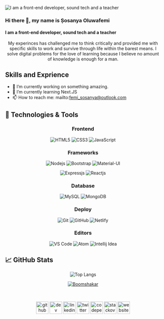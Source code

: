 ![I am a front-end developer, sound tech and a teacher](https://github.com/boomshakar/oluwafemishow/blob/master/infohead.gif)

  ### Hi there 👋, my name is Ṣosanya Oluwafemi
  #### I am a front-end developer, sound tech and a teacher
  
<div align="center">
  My experinces has challenged me to think critically and provided me with specific skills to work and survive through life within the barest means. I solve digital problems for the love of learning because I believe no amount of knowledge is enough for a man.
</div>

  ## Skills and Exprience

  - 🔭 I’m currently working on something amazing. 
  - 🌱 I’m currently learning Next.JS 
  - 📫 How to reach me: mailto:femi_sosanya@outlook.com 


  ## 🔧 Technologies & Tools
<div align="center">

  ### Frontend

  ![HTML5](https://img.shields.io/badge/-Html5-E34F26?logo=html5&logoColor=white&style=for-the-badge)
  ![CSS3](https://img.shields.io/badge/-Css3-1572B6?logo=css3&logoColor=white&style=for-the-badge)
  ![JavaScript](https://img.shields.io/badge/-Javascript-F7DF1E?logo=javascript&logoColor=black&style=for-the-badge)

  ### Frameworks

  ![Nodejs](https://img.shields.io/badge/-Nodejs-339933?style=for-the-badge&logo=Node.js)
  ![Bootstrap](https://img.shields.io/badge/-Bootstrap-7952B3?logo=bootstrap&logoColor=white&style=for-the-badge)
  ![Material-UI](https://img.shields.io/badge/-MaterialUI-0081CB?logo=MaterialUI&logoColor=white&style=for-the-badge)
  
  ![Expressjs](https://img.shields.io/badge/-Expressjs-000000?style=for-the-badge&logo=express)
  ![Reactjs](https://img.shields.io/badge/-Reactjs-61DAFB?logoColor=white&style=for-the-badge&logo=react)
  

  ### Database

  ![MySQL](https://img.shields.io/badge/-mysql-4479A1?logo=mysql&logoColor=white&style=for-the-badge)
  ![MongoDB](https://img.shields.io/badge/-mongodb-47A248?logo=mongodb&logoColor=white&style=for-the-badge)

  ### Deploy

  ![Git](https://img.shields.io/badge/-git-F05032?logo=git&logoColor=white&style=for-the-badge)
  ![GitHub](https://img.shields.io/badge/-github-181717?logo=github&logoColor=white&style=for-the-badge)
  ![Netlify](https://img.shields.io/badge/-netlify-00C7B7?logo=netlify&logoColor=white&style=for-the-badge)

  ### Editors

  ![VS Code](https://img.shields.io/badge/-vscode-007ACC?logo=Visual%20Studio%20Code&logoColor=white&style=for-the-badge)
  ![Atom](https://img.shields.io/badge/-atom-66595C?logo=Atom&logoColor=white&style=for-the-badge)
  ![Intellij Idea](https://img.shields.io/badge/-intellij%20idea-000000?logo=IntelliJ%20Idea&logoColor=white&style=for-the-badge)
</div>

  ## &#x1f4c8; GitHub Stats
<div align="center">

  ![Top Langs](https://github-readme-stats.vercel.app/api/top-langs/?username=code2rithik&layout=compact&&theme="alogolia")

  <a href="https://github.com/boomshakar">
    <img align="center" src="https://github-readme-stats.vercel.app/api?username=boomshakar&layout=compact&show_icons=true&line_height=27&count_private=true&&theme=algolia" alt="Boomshakar" />
  </a>


  </br></br>
  [<img src='https://cdn.jsdelivr.net/npm/simple-icons@3.0.1/icons/github.svg' alt='github' height='40'>](https://github.com/boomshakar)   [<img src='https://cdn.jsdelivr.net/npm/simple-icons@3.0.1/icons/dev-dot-to.svg' alt='dev' height='40'>](https://dev.to/boomshakar)  [<img src='https://cdn.jsdelivr.net/npm/simple-icons@3.0.1/icons/linkedin.svg' alt='linkedin' height='40'>](https://www.linkedin.com/in/https://www.linkedin.com/in/oluwafemi-sosanya-144968143//)  [<img src='https://cdn.jsdelivr.net/npm/simple-icons@3.0.1/icons/twitter.svg' alt='twitter' height='40'>](https://twitter.com/_boomshakar)  [<img src='https://cdn.jsdelivr.net/npm/simple-icons@3.0.1/icons/codepen.svg' alt='codepen' height='40'>](https://codepen.io/boomshakar)  [<img src='https://cdn.jsdelivr.net/npm/simple-icons@3.0.1/icons/stackoverflow.svg' alt='stackoverflow' height='40'>](https://stackoverflow.com/users/15480331)  [<img src='https://cdn.jsdelivr.net/npm/simple-icons@3.0.1/icons/icloud.svg' alt='website' height='40'>](boomshakar.netlify.app)  

</div>

